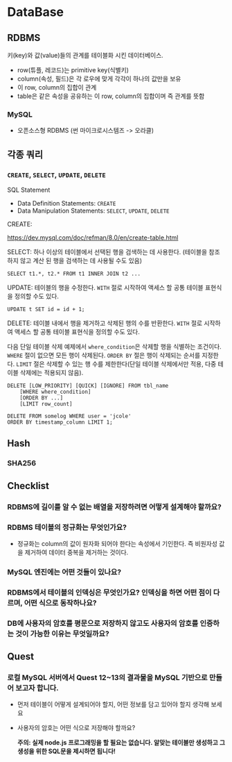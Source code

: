# DataBase

## RDBMS

키(key)와 값(value)들의 관계를 테이블화 시킨 데이터베이스.

- row(튜플, 레코드)는 primitive key(식별키)
- column(속성, 필드)은 각 로우에 맞게 각각이 하나의 값만을 보유
- 이 row, column의 집합이 관계
- table은 같은 속성을 공유하는 이 row, column의 집합이며 즉 관계를 뜻함

### MySQL

- 오픈소스형 RDBMS (썬 마이크로시스템즈 -> 오라클)

## 각종 쿼리

### `CREATE`, `SELECT`, `UPDATE`, `DELETE`

SQL Statement
- Data Definition Statements: `CREATE`
- Data Manipulation Statements: `SELECT`, `UPDATE`, `DELETE`

CREATE:

https://dev.mysql.com/doc/refman/8.0/en/create-table.html

SELECT: 하나 이상의 테이블에서 선택된 행을 검색하는 데 사용한다. (테이블을 참조하지 않고 계산 된 행을 검색하는 데 사용될 수도 있음)

```
SELECT t1.*, t2.* FROM t1 INNER JOIN t2 ...
```

UPDATE: 테이블의 행을 수정한다. `WITH` 절로 시작하여 액세스 할 공통 테이블 표현식을 정의할 수도 있다.

```
UPDATE t SET id = id + 1;
```

DELETE: 테이블 내에서 행을 제거하고 삭제된 행의 수를 반환한다. `WITH` 절로 시작하여 액세스 할 공통 테이블 표현식을 정의할 수도 있다.

다음 단일 테이블 삭제 예제에서 `where_condition`은 삭제할 행을 식별하는 조건이다. `WHERE` 절이 없으면 모든 행이 삭제된다. `ORDER BY` 절은 행이 삭제되는 순서를 지정한다. `LIMIT` 절은 삭제할 수 있는 행 수를 제한한다(단일 테이블 삭제에서만 적용, 다중 테이블 삭제에는 적용되지 않음).

```
DELETE [LOW_PRIORITY] [QUICK] [IGNORE] FROM tbl_name
    [WHERE where_condition]
    [ORDER BY ...]
    [LIMIT row_count]

DELETE FROM somelog WHERE user = 'jcole'
ORDER BY timestamp_column LIMIT 1;
```

## Hash

### SHA256

## Checklist

### RDBMS에 길이를 알 수 없는 배열을 저장하려면 어떻게 설계해야 할까요?

### RDBMS 테이블의 정규화는 무엇인가요?

- 정규화는 column의 값이 원자화 되어야 한다는 속성에서 기인한다. 즉 비원자성 값을 제거하여 데이터 중복을 제거하는 것이다.

### MySQL 엔진에는 어떤 것들이 있나요?

### RDBMS에서 테이블의 인덱싱은 무엇인가요? 인덱싱을 하면 어떤 점이 다르며, 어떤 식으로 동작하나요?

### DB에 사용자의 암호를 평문으로 저장하지 않고도 사용자의 암호를 인증하는 것이 가능한 이유는 무엇일까요?

## Quest

### 로컬 MySQL 서버에서 Quest 12~13의 결과물을 MySQL 기반으로 만들어 보고자 합니다.

  * 먼저 테이블이 어떻게 설계되어야 할지, 어떤 정보를 담고 있어야 할지 생각해 보세요
  * 사용자의 암호는 어떤 식으로 저장해야 할까요?

    **주의: 실제 node.js 프로그래밍을 할 필요는 없습니다. 알맞는 테이블만 생성하고 그 생성을 위한 SQL문을 제시하면 됩니다!**
